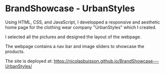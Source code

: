 # BrandShowcase - UrbanStyles

Using HTML, CSS, and JavaScript, I developped a responsive and aesthetic home page for the clothing wear company "UrbanStyles" which I created.

I selected all the pictures and designed the layout of the webpage.

The webpage contains a nav bar and image sliders to showcase the products.

The site is deployed at: https://nicolasbuisson.github.io/BrandShowcase---UrbanStyles/
